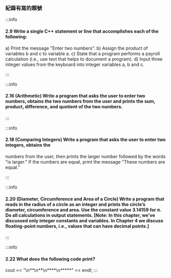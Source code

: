 
### 紀錄有寫的題號

:::info
#### 2.9 Write a single C++ statement or line that accomplishes each of the following:
a) Print the message "Enter two numbers".
b) Assign the product of variables b and c to variable a.
c) State that a program performs a payroll calculation (i.e., use text that helps to document a program).
d) Input three integer values from the keyboard into integer variables a, b and c.

:::

:::info
#### 2.16 (Arithmetic) Write a program that asks the user to enter two numbers, obtains the two numbers from the user and prints the sum, product, difference, and quotient of the two numbers.

:::


:::info
#### 2.18 (Comparing Integers) Write a program that asks the user to enter two integers, obtains the
numbers from the user, then prints the larger number followed by the words "is larger." If the
numbers are equal, print the message "These numbers are equal."

:::


:::info
#### 2.20 (Diameter, Circumference and Area of a Circle) Write a program that reads in the radius of a circle as an integer and prints the circle’s diameter, circumference and area. Use the constant value 3.14159 for π. Do all calculations in output statements. [Note: In this chapter, we’ve discussed only integer constants and variables. In Chapter 4 we discuss floating-point numbers, i.e., values that can have decimal points.]
:::

:::info
#### 2.22 What does the following code print?
cout << "*\n**\n***\n****\n*****" << endl;
:::